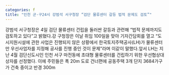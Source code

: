 ```yaml
---
categories: f
title: "인천 군·구24시 강범석 서구청장 “검단 물류센터 갈등 법적 문제도 검토”"
---
```

강범석 서구청장은 4일 검단 물류센터 건립을 둘러싼 갈등과 관련해 “법적 문제까지도 검토하고 있다”고 밝혔다.강 구청장은 이날 취임 100일을 맞아 기자간담회를 열고 “도시지원시설에 관한 사업은 진행되지 않은 상황에서 한국토지주택공사(LH)가 물류센터만 우선사업자를 지정해 공사를 진행 중인 것이 문제”라며 이같이 말했다.앞서 LH는 지난 4월 검단신도시인 인천 서구 마전동에 초대형 물류센터를 건립하기 위한 우선협상대상자를 선정했다. 이에 주민들은 폭 20m 도로 건너편에 공동주택 3개 단지 3684가구가 건축 중이고 반경 300m